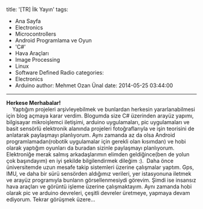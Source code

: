 title: '[TR] İlk Yayın'
tags:
  - Ana Sayfa
  - Electronics
  - Microcontrollers
  - Android Programlama ve Oyun
  - 'C#'
  - Hava Araçları
  - Image Processing
  - Linux
  - Software Defined Radio
categories:
  - Electronics
  - Arduino
author: Mehmet Ozan Ünal
date: 2014-05-25 03:44:00
---

**Herkese Merhabalar!**  
    Yaptığım projeleri arşivleyebilmek ve bunlardan herkesin yararlanabilmesi için blog açmaya karar verdim. Blogumda size C# üzerinden arayüz yapımı, bilgisayar mikroişlemci iletişimi, arduino uygulamaları, pic uygulamaları ve basit sensörlü elektronik alanında projeleri fotoğraflarıyla ve işin teorisini de anlatarak paylaşmayı planlıyorum. Aynı zamanda az da olsa Android programlamadan(robotik uygulamalar için gerekli olan kısımdan) ve hobi olarak yaptığım oyunları da buradan sizinle paylaşmayı planlıyorum. Elektroniğe merak salmış arkadaşlarımın elimden geldiğince(ben de yolun çok başındayım) en iyi şekilde bilgilendirmek dileğim :).  Daha önce üniversitemde uzun mesafe takip sistemleri üzerine çalışmalar yaptım. Gps, IMU, ve daha bir sürü sensörden aldığımız verileri, yer istasyonuna iletmek ve arayüz programıyla bunların görsellenmesiydi görevim. Şimdi ise insansız hava araçları ve görüntü işleme üzerine çalışmaktayım. Aynı zamanda hobi olarak pic ve arduino devreleri, çeşitli devreler üretmeye, yapmaya devam ediyorum. Tekrar görüşmek üzere...  

